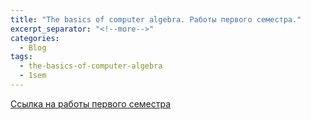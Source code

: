 ```yaml
---
title: "The basics of computer algebra. Работы первого семестра."
excerpt_separator: "<!--more-->"
categories:
  - Blog
tags:
  - the-basics-of-computer-algebra
  - 1sem
---
```


[Ссылка на работы первого семестра](https://drive.google.com/drive/folders/1fxlB1DU8pVHyAcm0RPotjg-fAIWCmsnI?usp=sharing)
